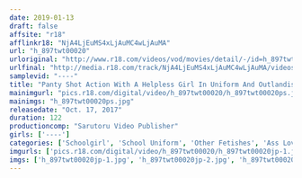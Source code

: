 ```yaml
---
date: 2019-01-13
draft: false
affsite: "r18"
afflinkr18: "NjA4LjEuMS4xLjAuMC4wLjAuMA"
url: "h_897twt00020"
urloriginal: "http://www.r18.com/videos/vod/movies/detail/-/id=h_897twt00020"
urlfinal: "http://media.r18.com/track/NjA4LjEuMS4xLjAuMC4wLjAuMA/videos/vod/movies/detail/-/id=h_897twt00020"
samplevid: "----"
title: "Panty Shot Action With A Helpless Girl In Uniform And Outlandish Full Panties Temptation"
mainimgurl: "pics.r18.com/digital/video/h_897twt00020/h_897twt00020ps.jpg"
mainimgs: "h_897twt00020ps.jpg"
releasedate: "Oct. 17, 2017"
duration: 122
productioncomp: "Sarutoru Video Publisher"
girls: ['----']
categories: ['Schoolgirl', 'School Uniform', 'Other Fetishes', 'Ass Lover', 'Panty Shot', 'Masturbation', 'Dirty Talk', 'POV', 'Hi-Def']
imgurls: ['pics.r18.com/digital/video/h_897twt00020/h_897twt00020jp-1.jpg', 'pics.r18.com/digital/video/h_897twt00020/h_897twt00020jp-2.jpg', 'pics.r18.com/digital/video/h_897twt00020/h_897twt00020jp-3.jpg', 'pics.r18.com/digital/video/h_897twt00020/h_897twt00020jp-4.jpg', 'pics.r18.com/digital/video/h_897twt00020/h_897twt00020jp-5.jpg', 'pics.r18.com/digital/video/h_897twt00020/h_897twt00020jp-6.jpg', 'pics.r18.com/digital/video/h_897twt00020/h_897twt00020jp-7.jpg', 'pics.r18.com/digital/video/h_897twt00020/h_897twt00020jp-8.jpg', 'pics.r18.com/digital/video/h_897twt00020/h_897twt00020jp-9.jpg', 'pics.r18.com/digital/video/h_897twt00020/h_897twt00020jp-10.jpg', 'pics.r18.com/digital/video/h_897twt00020/h_897twt00020jp-11.jpg', 'pics.r18.com/digital/video/h_897twt00020/h_897twt00020jp-12.jpg', 'pics.r18.com/digital/video/h_897twt00020/h_897twt00020jp-13.jpg', 'pics.r18.com/digital/video/h_897twt00020/h_897twt00020jp-14.jpg', 'pics.r18.com/digital/video/h_897twt00020/h_897twt00020jp-15.jpg', 'pics.r18.com/digital/video/h_897twt00020/h_897twt00020jp-16.jpg', 'pics.r18.com/digital/video/h_897twt00020/h_897twt00020jp-17.jpg', 'pics.r18.com/digital/video/h_897twt00020/h_897twt00020jp-18.jpg', 'pics.r18.com/digital/video/h_897twt00020/h_897twt00020jp-19.jpg', 'pics.r18.com/digital/video/h_897twt00020/h_897twt00020jp-20.jpg']
imgs: ['h_897twt00020jp-1.jpg', 'h_897twt00020jp-2.jpg', 'h_897twt00020jp-3.jpg', 'h_897twt00020jp-4.jpg', 'h_897twt00020jp-5.jpg', 'h_897twt00020jp-6.jpg', 'h_897twt00020jp-7.jpg', 'h_897twt00020jp-8.jpg', 'h_897twt00020jp-9.jpg', 'h_897twt00020jp-10.jpg', 'h_897twt00020jp-11.jpg', 'h_897twt00020jp-12.jpg', 'h_897twt00020jp-13.jpg', 'h_897twt00020jp-14.jpg', 'h_897twt00020jp-15.jpg', 'h_897twt00020jp-16.jpg', 'h_897twt00020jp-17.jpg', 'h_897twt00020jp-18.jpg', 'h_897twt00020jp-19.jpg', 'h_897twt00020jp-20.jpg']
---
```

